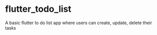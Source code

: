 # flutter_todo_list
A basic flutter to do list app where users can create, update, delete their tasks
